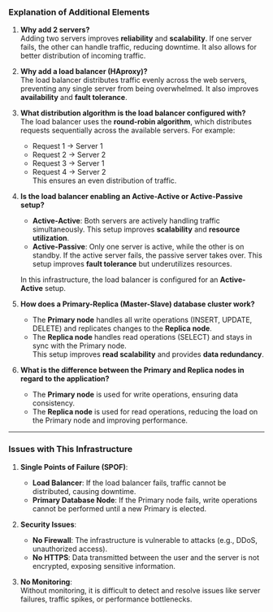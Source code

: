 ### **Explanation of Additional Elements**

1. **Why add 2 servers?**  
   Adding two servers improves **reliability** and **scalability**. If one server fails, the other can handle traffic, reducing downtime. It also allows for better distribution of incoming traffic.

2. **Why add a load balancer (HAproxy)?**  
   The load balancer distributes traffic evenly across the web servers, preventing any single server from being overwhelmed. It also improves **availability** and **fault tolerance**.

3. **What distribution algorithm is the load balancer configured with?**  
   The load balancer uses the **round-robin algorithm**, which distributes requests sequentially across the available servers. For example:
   - Request 1 → Server 1
   - Request 2 → Server 2
   - Request 3 → Server 1
   - Request 4 → Server 2  
   This ensures an even distribution of traffic.

4. **Is the load balancer enabling an Active-Active or Active-Passive setup?**  
   - **Active-Active**: Both servers are actively handling traffic simultaneously. This setup improves **scalability** and **resource utilization**.
   - **Active-Passive**: Only one server is active, while the other is on standby. If the active server fails, the passive server takes over. This setup improves **fault tolerance** but underutilizes resources.  
   
   In this infrastructure, the load balancer is configured for an **Active-Active** setup.

5. **How does a Primary-Replica (Master-Slave) database cluster work?**  
   - The **Primary node** handles all write operations (INSERT, UPDATE, DELETE) and replicates changes to the **Replica node**.
   - The **Replica node** handles read operations (SELECT) and stays in sync with the Primary node.  
   This setup improves **read scalability** and provides **data redundancy**.

6. **What is the difference between the Primary and Replica nodes in regard to the application?**  
   - The **Primary node** is used for write operations, ensuring data consistency.
   - The **Replica node** is used for read operations, reducing the load on the Primary node and improving performance.

---

### **Issues with This Infrastructure**

1. **Single Points of Failure (SPOF)**:  
   - **Load Balancer**: If the load balancer fails, traffic cannot be distributed, causing downtime.
   - **Primary Database Node**: If the Primary node fails, write operations cannot be performed until a new Primary is elected.

2. **Security Issues**:  
   - **No Firewall**: The infrastructure is vulnerable to attacks (e.g., DDoS, unauthorized access).
   - **No HTTPS**: Data transmitted between the user and the server is not encrypted, exposing sensitive information.

3. **No Monitoring**:  
   Without monitoring, it is difficult to detect and resolve issues like server failures, traffic spikes, or performance bottlenecks.